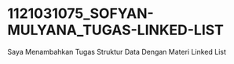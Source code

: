# 1121031075_SOFYAN-MULYANA_TUGAS-LINKED-LIST
Saya Menambahkan Tugas Struktur Data Dengan Materi Linked List
